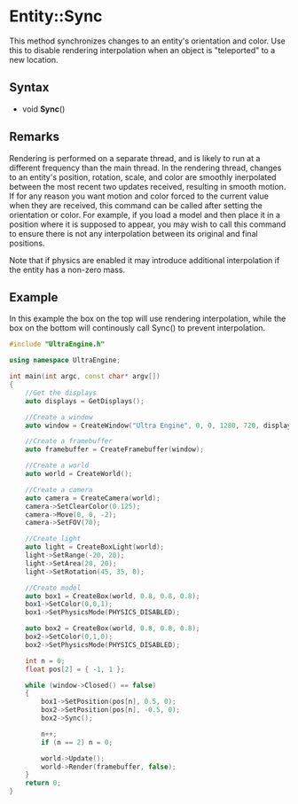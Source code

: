# Entity::Sync

This method synchronizes changes to an entity's orientation and color. Use this to disable rendering interpolation when an object is "teleported" to a new location.

## Syntax

- void **Sync**()

## Remarks

Rendering is performed on a separate thread, and is likely to run at a different frequency than the main thread. In the rendering thread, changes to an entity's position, rotation, scale, and color are smoothly inerpolated between the most recent two updates received, resulting in smooth motion. If for any reason you want motion and color forced to the current value when they are received, this command can be called after setting the orientation or color. For example, if you load a model and then place it in a position where it is supposed to appear, you may wish to call this command to ensure there is not any interpolation between its original and final positions.

Note that if physics are enabled it may introduce additional interpolation if the entity has a non-zero mass.

## Example

In this example the box on the top will use rendering interpolation, while the box on the bottom will continously call Sync() to prevent interpolation.

```c++
#include "UltraEngine.h"

using namespace UltraEngine;

int main(int argc, const char* argv[])
{
    //Get the displays
    auto displays = GetDisplays();

    //Create a window
    auto window = CreateWindow("Ultra Engine", 0, 0, 1280, 720, displays[0], WINDOW_CENTER | WINDOW_TITLEBAR);

    //Create a framebuffer
    auto framebuffer = CreateFramebuffer(window);

    //Create a world
    auto world = CreateWorld();

    //Create a camera
    auto camera = CreateCamera(world);
    camera->SetClearColor(0.125);
    camera->Move(0, 0, -2);
    camera->SetFOV(70);

    //Create light
    auto light = CreateBoxLight(world);
    light->SetRange(-20, 20);
    light->SetArea(20, 20);
    light->SetRotation(45, 35, 0);

    //Create model
    auto box1 = CreateBox(world, 0.8, 0.8, 0.8);
    box1->SetColor(0,0,1);
    box1->SetPhysicsMode(PHYSICS_DISABLED);

    auto box2 = CreateBox(world, 0.8, 0.8, 0.8);
    box2->SetColor(0,1,0);
    box2->SetPhysicsMode(PHYSICS_DISABLED);

    int n = 0;
    float pos[2] = { -1, 1 };

    while (window->Closed() == false)
    {
        box1->SetPosition(pos[n], 0.5, 0);
        box2->SetPosition(pos[n], -0.5, 0);
        box2->Sync();

        n++;
        if (n == 2) n = 0;

        world->Update();
        world->Render(framebuffer, false);
    }
    return 0;
}
```
